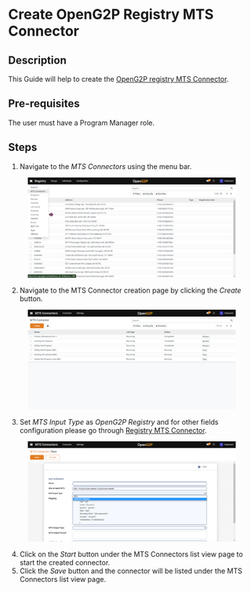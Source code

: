 # Create OpenG2P Registry MTS Connector

## Description

This Guide will help to create the [OpenG2P registry MTS Connector](https://github.com/OpenG2P/openg2p-documentation/blob/1.2.1/integrations/integration-with-mosip/registry-mts-connector.md).

## Pre-requisites

The user must have a Program Manager role.

## Steps

1. Navigate to the _MTS Connectors_ using the menu bar.

<figure><img src="../../../../../.gitbook/assets/mts-connectors-menu-bar.png" alt=""><figcaption></figcaption></figure>

2. Navigate to the MTS Connector creation page by clicking the _Create_ button.

<figure><img src="../../../../../.gitbook/assets/connector-list-view-page.png" alt=""><figcaption></figcaption></figure>

3. Set _MTS Input Type_ as _OpenG2P Registry_ and for other fields configuration please go through [Registry MTS Connector](https://github.com/OpenG2P/openg2p-documentation/blob/1.2.1/integrations/integration-with-mosip/registry-mts-connector.md).

<figure><img src="../../../../../.gitbook/assets/mts-input-type-openg2p-registry.png" alt=""><figcaption></figcaption></figure>

4. Click on the _Start_ button under the MTS Connectors list view page to start the created connector.
5. Click the _Save_ button and the connector will be listed under the MTS Connectors list view page.
